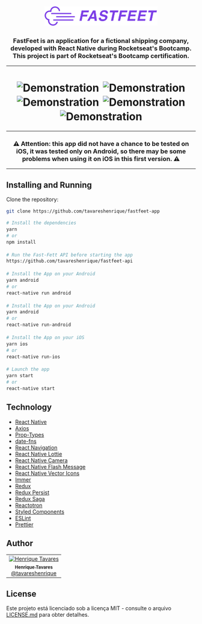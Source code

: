 <h1 align="center">
  <img alt="FastFeet" title="FastFeet" src="src/assets/fastfeet-logo@2x.png" width="300px" />
</h1>

<h3 align="center">
  FastFeet is an application for a fictional shipping company, developed with React Native during Rocketseat's Bootcamp. This project is part of Rocketseat's Bootcamp certification.
</h3>

---

<h1 align="center">
  <img alt="Demonstration" style="margin: 2px" title="Demonstration" src="src/assets/presentation/Login.gif" width="300px" />

  <img alt="Demonstration" style="margin: 2px" title="Demonstration" src="src/assets/presentation/Exibição.gif" width="300px" />

  <img alt="Demonstration" style="margin: 2px" title="Demonstration" src="src/assets/presentation/RetirarEncomenda.gif" width="300px" />

  <img alt="Demonstration" style="margin: 2px" title="Demonstration" src="src/assets/presentation/InformarProblema.gif" width="300px" />

  <img alt="Demonstration" style="margin: 2px" title="Demonstration" src="src/assets/presentation/ConcluirEntrega.gif" width="300px" />
</h1>

---

<h3 align="center">
  ⚠️ Attention: this app did not have a chance to be tested on iOS, it was tested only on Android, so there may be some problems when using it on iOS in this first version. ⚠️
</h3>

---

## Installing and Running

Clone the repository:

```bash
git clone https://github.com/tavareshenrique/fastfeet-app
```

```bash
# Install the dependencies
yarn
# or
npm install

# Run the Fast-Fett API before starting the app
https://github.com/tavareshenrique/fastfeet-api

# Install the App on your Android
yarn android
# or
react-native run android

# Install the App on your Android
yarn android
# or
react-native run-android

# Install the App on your iOS
yarn ios
# or
react-native run-ios

# Launch the app
yarn start
# or
react-native start
```

## Technology

- [React Native](https://reactnative.dev/)
- [Axios](https://github.com/axios/axios)
- [Prop-Types](https://www.npmjs.com/package/prop-types)
- [date-fns](https://date-fns.org/)
- [React Navigation](https://reactnavigation.org/)
- [React Native Lottie](https://github.com/react-native-community/lottie-react-native)
- [React Native Camera](https://github.com/react-native-community/react-native-camera)
- [React Native Flash Message](https://github.com/lucasferreira/react-native-flash-message)
- [React Native Vector Icons](https://github.com/oblador/react-native-vector-icons)
- [Immer](https://github.com/immerjs/immer)
- [Redux](https://redux.js.org/)
- [Redux Persist](https://github.com/rt2zz/redux-persist)
- [Redux Saga](https://github.com/redux-saga/redux-saga)
- [Reactotron](https://github.com/infinitered/reactotron)
- [Styled Components](https://www.styled-components.com/)
- [ESLint](https://eslint.org/)
- [Prettier](https://prettier.io/)

## Author

<table>
  <tr>
    <td align="center">
      <a href="http://github.com/tavareshenrique/">
        <img src="https://avatars1.githubusercontent.com/u/27022914?v=4" width="100px;" alt="Henrique Tavares"/>
        <br />
        <sub>
          <b>Henrique Tavares</b>
        </sub>
       </a>
       <br />
       <a href="https://github.com/tavareshenrique/fastfeet-app/commits?author=tavareshenrique" title="Code">@tavareshenrique</a>
    </td>
  </tr>
</table>

## License

Este projeto está licenciado sob a licença MIT - consulte o arquivo [LICENSE.md](https://github.com/tavareshenrique/fastfeet-app/blob/master/LICENSE.md) para obter detalhes.

